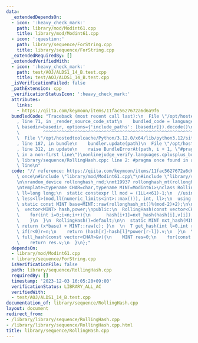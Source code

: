 ```yaml
---
data:
  _extendedDependsOn:
  - icon: ':heavy_check_mark:'
    path: library/mod/Modint61.cpp
    title: library/mod/Modint61.cpp
  - icon: ':question:'
    path: library/sequence/ForString.cpp
    title: library/sequence/ForString.cpp
  _extendedRequiredBy: []
  _extendedVerifiedWith:
  - icon: ':heavy_check_mark:'
    path: test/AOJ/ALDS1_14_B.test.cpp
    title: test/AOJ/ALDS1_14_B.test.cpp
  _isVerificationFailed: false
  _pathExtension: cpp
  _verificationStatusIcon: ':heavy_check_mark:'
  attributes:
    links:
    - https://qiita.com/keymoon/items/11fac5627672a6d6a9f6
  bundledCode: "Traceback (most recent call last):\n  File \"/opt/hostedtoolcache/Python/3.12.0/x64/lib/python3.12/site-packages/onlinejudge_verify/documentation/build.py\"\
    , line 71, in _render_source_code_stat\n    bundled_code = language.bundle(stat.path,\
    \ basedir=basedir, options={'include_paths': [basedir]}).decode()\n          \
    \         ^^^^^^^^^^^^^^^^^^^^^^^^^^^^^^^^^^^^^^^^^^^^^^^^^^^^^^^^^^^^^^^^^^^^^^^^^^^^^^^^^\n\
    \  File \"/opt/hostedtoolcache/Python/3.12.0/x64/lib/python3.12/site-packages/onlinejudge_verify/languages/cplusplus.py\"\
    , line 187, in bundle\n    bundler.update(path)\n  File \"/opt/hostedtoolcache/Python/3.12.0/x64/lib/python3.12/site-packages/onlinejudge_verify/languages/cplusplus_bundle.py\"\
    , line 312, in update\n    raise BundleErrorAt(path, i + 1, \"#pragma once found\
    \ in a non-first line\")\nonlinejudge_verify.languages.cplusplus_bundle.BundleErrorAt:\
    \ library/sequence/RollingHash.cpp: line 2: #pragma once found in a non-first\
    \ line\n"
  code: "// reference: https://qiita.com/keymoon/items/11fac5627672a6d6a9f6\n#pragma\
    \ once\n#include \"library/mod/Modint61.cpp\"\n#include \"library/sequence/ForString.cpp\"\
    \n\nrandom_device rollonghash_rnd;\nmt19937 rollonghash_mt(rollonghash_rnd());\n\
    \ntemplate<typename CHAR=char,typename MINT=Modint61>\nclass RollingHash{\n  using\
    \ ll=long long;\n  static constexpr ll mod = (1LL<<61)-1;\n  //using T = conditional_t<\
    \ less<ll>(mod,ll(numeric_limits<int>::max())), int, ll>;\n  using T=ll;\n  inline\
    \ static const MINT base=MINT::raw(rollonghash_mt()%(mod-2)+2);\n\n  int n;\n\
    \  vector<MINT> hash,power;\npublic:\n  RollingHash(const vector<CHAR>&v):n(v.size()),hash(n+1,0),power(n+1,1){\n\
    \    for(int i=0;i<n;i++){\n      hash[i+1]=nxt_hash(hash[i],v[i]);\n      power[i+1]=power[i]*base;\n\
    \    }\n  }\n  RollingHash()=default;\n\n  static MINT nxt_hash(MINT x,CHAR c){\
    \ return (x*base) + MINT::raw(c); }\n  \n  T get_hash(int l=0,int r=-1){\n   \
    \ if(r<0)r=n;\n    return (hash[r]-hash[l]*power[r-l]).v;\n  }\n  \n  static T\
    \ full_hash(const vector<CHAR>&v){\n    MINT res=0;\n    for(const char&c:v)res=nxt_hash(res,c);\n\
    \    return res.v;\n  }\n};"
  dependsOn:
  - library/mod/Modint61.cpp
  - library/sequence/ForString.cpp
  isVerificationFile: false
  path: library/sequence/RollingHash.cpp
  requiredBy: []
  timestamp: '2023-12-03 16:05:20+09:00'
  verificationStatus: LIBRARY_ALL_AC
  verifiedWith:
  - test/AOJ/ALDS1_14_B.test.cpp
documentation_of: library/sequence/RollingHash.cpp
layout: document
redirect_from:
- /library/library/sequence/RollingHash.cpp
- /library/library/sequence/RollingHash.cpp.html
title: library/sequence/RollingHash.cpp
---
```

